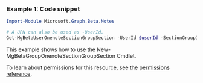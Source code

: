 ### Example 1: Code snippet

```powershell
Import-Module Microsoft.Graph.Beta.Notes

# A UPN can also be used as -UserId.
Get-MgBetaUserOnenoteSectionGroupSection -UserId $userId -SectionGroupId $sectionGroupId
```
This example shows how to use the New-MgBetaGroupOnenoteSectionGroupSection Cmdlet.

To learn about permissions for this resource, see the [permissions reference](/graph/permissions-reference).

